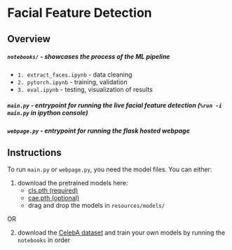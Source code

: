 # Facial Feature Detection

## Overview
##### `notebooks/` - showcases the process of the ML pipeline
- `1. extract_faces.ipynb` - data cleaning
- `2. pytorch.ipynb` - training, validation
- `3. eval.ipynb` - testing, visualization of results

##### `main.py` - entrypoint for running the live facial feature detection (`%run -i main.py` in ipython console)

##### `webpage.py` - entrypoint for running the flask hosted webpage

## Instructions
To run `main.py` or `webpage.py`, you need the model files. You can either:
1) download the pretrained models here:
   - [cls.pth (required)](https://drive.google.com/file/d/1rl8AH0e4BLdb3lMrH8UKpxI7cc2n49cd/view?usp=sharing)
   - [cae.pth (optional)](https://drive.google.com/file/d/1Pjc_qy7PE6h-FQxXR0loSdMiU1Oxzi_l/view?usp=sharing)
   - drag and drop the models in `resources/models/`

OR

2) download the [CelebA dataset](https://www.kaggle.com/jessicali9530/celeba-dataset) and train your own models by running the `notebooks` in order